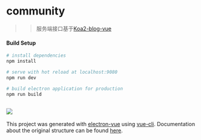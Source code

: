 # community

> > 服务端接口基于[Koa2-blog-vue](https://github.com/hbb520/Koa2-blog-vue)

#### Build Setup

``` bash
# install dependencies
npm install

# serve with hot reload at localhost:9080
npm run dev

# build electron application for production
npm run build


```
![](http://www.wclimb.site/cdn/posts1.png)
---

This project was generated with [electron-vue](https://github.com/SimulatedGREG/electron-vue) using [vue-cli](https://github.com/vuejs/vue-cli). Documentation about the original structure can be found [here](https://simulatedgreg.gitbooks.io/electron-vue/content/index.html).
